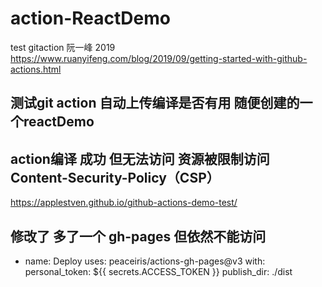 # action-ReactDemo
test gitaction
阮一峰  2019 
https://www.ruanyifeng.com/blog/2019/09/getting-started-with-github-actions.html


## 测试git action 自动上传编译是否有用    随便创建的一个reactDemo   
## action编译 成功  但无法访问 资源被限制访问 Content-Security-Policy（CSP）

https://applestven.github.io/github-actions-demo-test/

## 修改了 多了一个 gh-pages  但依然不能访问
- name: Deploy
        uses: peaceiris/actions-gh-pages@v3
        with:
          personal_token: ${{ secrets.ACCESS_TOKEN }}
          publish_dir: ./dist